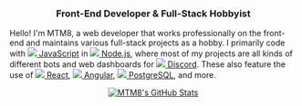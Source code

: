 <h3 align="center">Front-End Developer &amp; Full-Stack Hobbyist</h3>

Hello! I'm MTM8, a web developer that works professionally on the front-end and maintains various full-stack projects as a hobby. I primarily code with [![](https://api.iconify.design/logos:javascript.svg?&height=14) JavaScript](https://nodejs.org/) in [![](https://api.iconify.design/logos:nodejs-icon.svg?&height=14) Node.js](https://nodejs.org/), where most of my projects are all kinds of different bots and web dashboards for [![](https://api.iconify.design/logos:discord.svg?&height=14) Discord](https://discord.com/). These also feature the use of [![](https://api.iconify.design/logos:react.svg?&height=14) React](https://reactjs.org/), [![](https://api.iconify.design/logos:angular-icon.svg?&height=14) Angular](https://angular.io/), [![](https://api.iconify.design/logos:postgresql.svg?&height=14) PostgreSQL](https://www.postgresql.org/), and more.

<div align="center">
  <a href="https://github.com/anuraghazra/github-readme-stats">
    <img align="center" src="https://github-readme-stats.vercel.app/api?username=MTM8&count_private=true&show_icons=true" alt="MTM8's GitHub Stats"/>
  </a>
</div>
